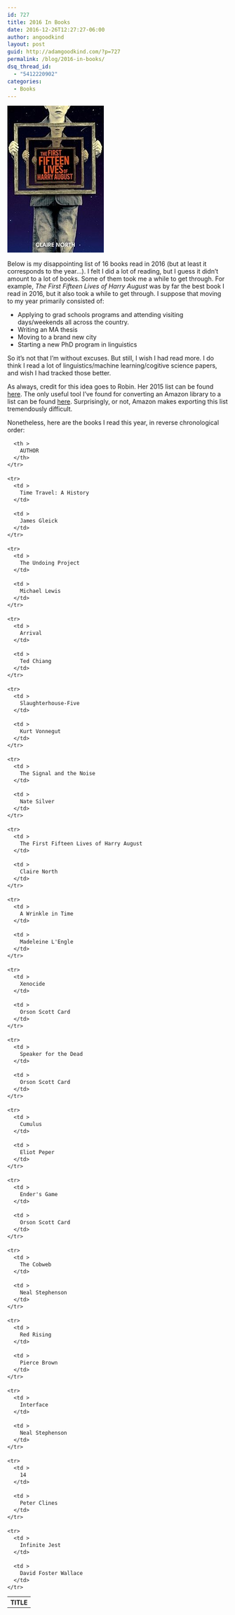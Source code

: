 ```yaml
---
id: 727
title: 2016 In Books
date: 2016-12-26T12:27:27-06:00
author: angoodkind
layout: post
guid: http://adamgoodkind.com/?p=727
permalink: /blog/2016-in-books/
dsq_thread_id:
  - "5412220902"
categories:
  - Books
---
```

![The First Fifteen Lives Of Harry August.jpg](/img/TheFirstFifteenLivesOfHarryAugust.jpg)

Below is my disappointing list of 16 books read in 2016 (but at least it corresponds to the year&#8230;). I felt I did a lot of reading, but I guess it didn&#8217;t amount to a lot of books. Some of them took me a while to get through. For example,&nbsp;_The First Fifteen Lives of Harry August_ was by far the best book I read in 2016, but it also took a while to get through. I suppose that moving to my year primarily consisted of:

  * Applying to grad schools programs and attending visiting days/weekends all across the country.
  * Writing an MA thesis
  * Moving to a brand new city
  * Starting a new PhD program in linguistics

So it&#8217;s not that I&#8217;m without excuses. But still, I wish I had read more. I do think I read a lot of linguistics/machine learning/cogitive science papers, and wish I had tracked those better.&nbsp;

As always, credit for this idea goes to Robin. Her 2015 list can be found [here](http://www.robincamille.com/2016-01-12-books-i-read-in-2015/). The only useful tool I&#8217;ve found for converting an Amazon library to a list can be found [here](https://www.ardenstone.com/2015/01/11/exporting-kindle-books-from-amazon/). Surprisingly, or not, Amazon makes exporting this list tremendously difficult.

Nonetheless, here are the books I read this year, in reverse chronological order:

<div class="table-responsive">
  <table  style="width:100%; "  class="easy-table easy-table-default " border="0">
    <tr>
      <th >
        TITLE
      </th>
      
      <th >
        AUTHOR
      </th>
    </tr>
    
    <tr>
      <td >
        Time Travel: A History
      </td>
      
      <td >
        James Gleick
      </td>
    </tr>
    
    <tr>
      <td >
        The Undoing Project
      </td>
      
      <td >
        Michael Lewis
      </td>
    </tr>
    
    <tr>
      <td >
        Arrival
      </td>
      
      <td >
        Ted Chiang
      </td>
    </tr>
    
    <tr>
      <td >
        Slaughterhouse-Five
      </td>
      
      <td >
        Kurt Vonnegut
      </td>
    </tr>
    
    <tr>
      <td >
        The Signal and the Noise
      </td>
      
      <td >
        Nate Silver
      </td>
    </tr>
    
    <tr>
      <td >
        The First Fifteen Lives of Harry August
      </td>
      
      <td >
        Claire North
      </td>
    </tr>
    
    <tr>
      <td >
        A Wrinkle in Time
      </td>
      
      <td >
        Madeleine L'Engle
      </td>
    </tr>
    
    <tr>
      <td >
        Xenocide
      </td>
      
      <td >
        Orson Scott Card
      </td>
    </tr>
    
    <tr>
      <td >
        Speaker for the Dead
      </td>
      
      <td >
        Orson Scott Card
      </td>
    </tr>
    
    <tr>
      <td >
        Cumulus
      </td>
      
      <td >
        Eliot Peper
      </td>
    </tr>
    
    <tr>
      <td >
        Ender's Game
      </td>
      
      <td >
        Orson Scott Card
      </td>
    </tr>
    
    <tr>
      <td >
        The Cobweb
      </td>
      
      <td >
        Neal Stephenson
      </td>
    </tr>
    
    <tr>
      <td >
        Red Rising
      </td>
      
      <td >
        Pierce Brown
      </td>
    </tr>
    
    <tr>
      <td >
        Interface
      </td>
      
      <td >
        Neal Stephenson
      </td>
    </tr>
    
    <tr>
      <td >
        14
      </td>
      
      <td >
        Peter Clines
      </td>
    </tr>
    
    <tr>
      <td >
        Infinite Jest
      </td>
      
      <td >
        David Foster Wallace
      </td>
    </tr>
  </table>
</div>